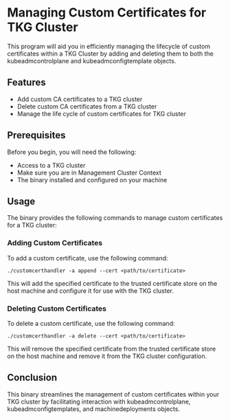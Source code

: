 # Managing Custom Certificates for TKG Cluster
This program will aid you in efficiently managing the lifecycle of custom certificates within a TKG Cluster by adding and deleting them to both the kubeadmcontrolplane and kubeadmconfigtemplate objects.
## Features
- Add custom CA certificates to a TKG cluster
- Delete custom CA certificates from a TKG cluster
- Manage the life cycle of custom certificates for TKG cluster

## Prerequisites
Before you begin, you will need the following:

- Access to a TKG cluster
- Make sure you are in Management Cluster Context
- The binary installed and configured on your machine

## Usage
The binary provides the following commands to manage custom certificates for a TKG cluster:

### Adding Custom Certificates
To add a custom certificate, use the following command:

```
./customcerthandler -a append --cert <path/to/certificate>
```
This will add the specified certificate to the trusted certificate store on the host machine and configure it for use with the TKG cluster.

### Deleting Custom Certificates

To delete a custom certificate, use the following command:
```
./customcerthandler -a delete --cert <path/to/certificate>
```
This will remove the specified certificate from the trusted certificate store on the host machine and remove it from the TKG cluster configuration.

## Conclusion
This binary streamlines the management of custom certificates within your TKG cluster by facilitating interaction with kubeadmcontrolplane, kubeadmconfigtemplates, and machinedeployments objects.